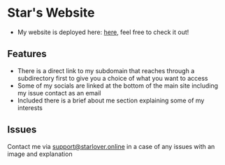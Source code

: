 # Star's Website

- My website is deployed here: [here](https://starlover.online), feel free to check it out!

## Features
- There is a direct link to my subdomain that reaches through a subdirectory first to give you a choice of what you want to access
- Some of my socials are linked at the bottom of the main site including my issue contact as an email
- Included there is a brief about me section explaining some of my interests

## Issues
Contact me via <a href="mailto:support@starlover.online">support@starlover.online</a> in a case of any issues with an image and explanation


